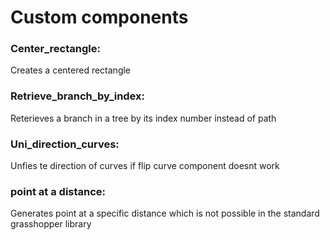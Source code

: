 # Custom components
### Center_rectangle:
Creates a centered rectangle 
### Retrieve_branch_by_index:
Reterieves a branch in a tree by its index number instead of path 
### Uni_direction_curves:
Unfies te direction of curves if flip curve component doesnt work 
### point at a distance:
Generates point at a specific distance which is not possible in the standard grasshopper library 
